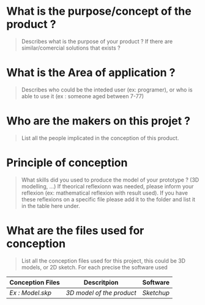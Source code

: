 # What is the purpose/concept of the product ?
> Describes what is the purpose of your product ? If there are similar/comercial solutions that exists ? 

# What is the Area of application ?
> Describes who could be the inteded user (ex: programer), or who is able to use it (ex : someone aged between 7-77)

# Who are the makers on this projet ?
> List all the people implicated in the conception of this product.

# Principle of conception
> What skills did you used to produce the model of your prototype ? (3D modelling, ...) If theorical reflexionn was needed, please inform your reflexion (ex: mathematical reflexion with result used). If you have these reflexions on a specific file please add it to the folder and list it in the table here under.

# What are the files used for conception
> List all the conception files used for this project, this could be 3D models, or 2D sketch. For each precise the software used

Conception Files | Descritpion | Software
-----------------|-------------|---------
*Ex : Model.skp* | *3D model of the product* | *Sketchup*
